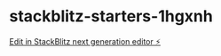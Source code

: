 # stackblitz-starters-1hgxnh

[Edit in StackBlitz next generation editor ⚡️](https://stackblitz.com/~/github.com/thuyhuong29/stackblitz-starters-1hgxnh)